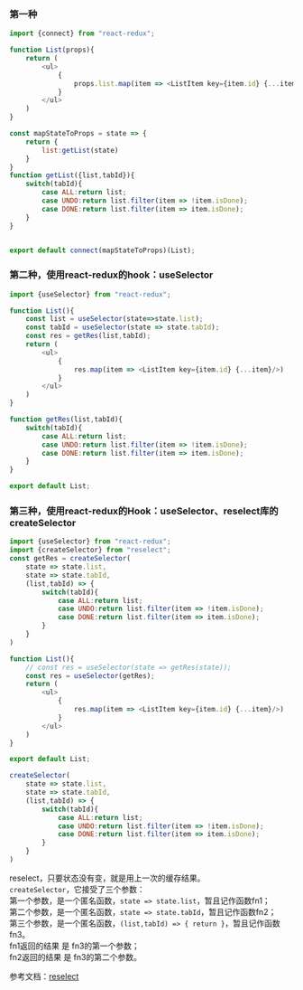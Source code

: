 ### 第一种
```javascript
import {connect} from "react-redux";

function List(props){
    return (
        <ul>
            {
                props.list.map(item => <ListItem key={item.id} {...item}/>)
            }
        </ul>
    )
}

const mapStateToProps = state => {
    return {
        list:getList(state)
    }
}
function getList({list,tabId}){
    switch(tabId){
        case ALL:return list;
        case UNDO:return list.filter(item => !item.isDone);
        case DONE:return list.filter(item => item.isDone);
    }
}


export default connect(mapStateToProps)(List);
```

### 第二种，使用react-redux的hook：useSelector
```javascript
import {useSelector} from "react-redux";

function List(){
    const list = useSelector(state=>state.list);
    const tabId = useSelector(state => state.tabId);
    const res = getRes(list,tabId);
    return (
        <ul>
            {
                res.map(item => <ListItem key={item.id} {...item}/>)
            }
        </ul>
    )
}

function getRes(list,tabId){
    switch(tabId){
        case ALL:return list;
        case UNDO:return list.filter(item => !item.isDone);
        case DONE:return list.filter(item => item.isDone);
    }
}

export default List;
```
### 第三种，使用react-redux的Hook：useSelector、reselect库的createSelector
```javascript
import {useSelector} from "react-redux";
import {createSelector} from "reselect";
const getRes = createSelector(
    state => state.list,
    state => state.tabId,
    (list,tabId) => {
        switch(tabId){
            case ALL:return list;
            case UNDO:return list.filter(item => !item.isDone);
            case DONE:return list.filter(item => item.isDone);
        }        
    }
)

function List(){
    // const res = useSelector(state => getRes(state));
    const res = useSelector(getRes);
    return (
        <ul>
            {
                res.map(item => <ListItem key={item.id} {...item}/>)
            }
        </ul>
    )
}

export default List;
```

```javascript
createSelector(
    state => state.list,
    state => state.tabId,
    (list,tabId) => {
        switch(tabId){
            case ALL:return list;
            case UNDO:return list.filter(item => !item.isDone);
            case DONE:return list.filter(item => item.isDone);
        }        
    }
)
```
reselect，只要状态没有变，就是用上一次的缓存结果。<br>
`createSelector`，它接受了三个参数：<br>
第一个参数，是一个匿名函数，`state => state.list`，暂且记作函数fn1；<br>
第二个参数，是一个匿名函数，`state => state.tabId`，暂且记作函数fn2；<br>
第三个参数，是一个匿名函数，`(list,tabId) => { return }`，暂且记作函数fn3。<br>
fn1返回的结果 是 fn3的第一个参数；<br>
fn2返回的结果 是 fn3的第二个参数。

参考文档：[reselect](https://github.com/reduxjs/reselect)